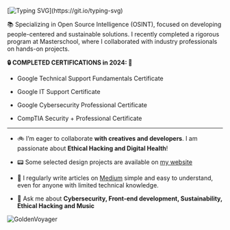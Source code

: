 [![Typing SVG](https://readme-typing-svg.herokuapp.com?font=Press+Start+2P&color=39FF14&multiline=true&width=800&height=60&lines=Hi%2C+my+name+is+Paul.;I+Design+and+Code!)](https://git.io/typing-svg)

📚 Specializing in Open Source Intelligence (OSINT), focused on developing people-centered and sustainable solutions. I recently completed a rigorous program at Masterschool, where I collaborated with industry professionals on hands-on projects.

**🔒 COMPLETED CERTIFICATIONS in 2024: 🔑**

- Google Technical Support Fundamentals Certificate 

- Google IT Support Certificate

- Google Cybersecurity Professional Certificate

- CompTIA Security + Professional Certificate

_________________________________________________________________________________________________________________________________

- 🚲 I’m eager to collaborate **with creatives and developers**. I am passionate about **Ethical Hacking and Digital Health**!

- 📟 Some selected design projects are available on [my website](https://paulinhx.github.io/)

- 📝 I regularly write articles on [Medium](https://medium.com/@Paulinhx) simple and easy to understand, even for anyone with limited technical knowledge.

- 💬 Ask me about **Cybersecurity, Front-end development, Sustainability, Ethical Hacking and Music**

![GoldenVoyager](https://github.com/user-attachments/assets/97eae741-f14f-44bb-b1c0-33d9147434c5)









